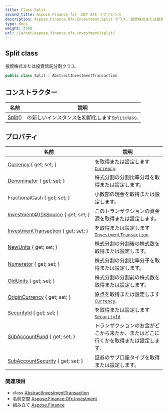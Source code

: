 ```yaml
---
title: Class Split
second_title: Aspose.Finance for .NET API リファレンス
description: Aspose.Finance.Ofx.Investment.Split クラス. 投資株式または投資信託分割クラス.
type: docs
weight: 3560
url: /ja/net/aspose.finance.ofx.investment/split/
---
```

## Split class

投資株式または投資信託分割クラス.

```csharp
public class Split : AbstractInvestmentTransaction
```

## コンストラクター

| 名前 | 説明 |
| --- | --- |
| [Split](split/)() | の新しいインスタンスを初期化します`Split`class. |

## プロパティ

| 名前 | 説明 |
| --- | --- |
| [Currency](../../aspose.finance.ofx.investment/split/currency/) { get; set; } | を取得または設定します[`Currency`](./currency/). |
| [Denominator](../../aspose.finance.ofx.investment/split/denominator/) { get; set; } | 株式分割の分割比率分母を取得または設定します。 |
| [FractionalCash](../../aspose.finance.ofx.investment/split/fractionalcash/) { get; set; } | 小数部の現金を取得または設定します。 |
| [Investment401kSource](../../aspose.finance.ofx.investment/split/investment401ksource/) { get; set; } | このトランザクションの資金源を取得または設定します。 |
| [InvestmentTransaction](../../aspose.finance.ofx.investment/abstractinvestmenttransaction/investmenttransaction/) { get; set; } | を取得または設定します[`InvestmentTransaction`](../abstractinvestmenttransaction/investmenttransaction/). |
| [NewUnits](../../aspose.finance.ofx.investment/split/newunits/) { get; set; } | 株式分割の分割後の株式数を取得または設定します。 |
| [Numerator](../../aspose.finance.ofx.investment/split/numerator/) { get; set; } | 株式分割の分割比率分子を取得または設定します。 |
| [OldUnits](../../aspose.finance.ofx.investment/split/oldunits/) { get; set; } | 株式分割の分割前の株式数を取得または設定します。 |
| [OriginCurrency](../../aspose.finance.ofx.investment/split/origincurrency/) { get; set; } | 原点を取得または設定します[`Currency`](./currency/). |
| [SecurityId](../../aspose.finance.ofx.investment/split/securityid/) { get; set; } | を取得または設定します[`SecurityId`](./securityid/). |
| [SubAccountFund](../../aspose.finance.ofx.investment/split/subaccountfund/) { get; set; } | トランザクションのお金がどこから来たか、またはどこに行くかを取得または設定します. |
| [SubAccountSecurity](../../aspose.finance.ofx.investment/split/subaccountsecurity/) { get; set; } | 証券のサブ口座タイプを取得または設定します。 |

### 関連項目

* class [AbstractInvestmentTransaction](../abstractinvestmenttransaction/)
* 名前空間 [Aspose.Finance.Ofx.Investment](../../aspose.finance.ofx.investment/)
* 組み立て [Aspose.Finance](../../)


